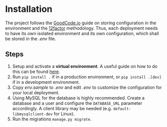 # Installation

The project follows the [GoodCode.io](https://goodcode.io/articles/django-env-settings/) guide on storing configuration in the environment and the [12factor](https://12factor.net/) methodology. Thus, each deployment needs to have its own isolated environment and its own configuration, which shall be stored in the *.env* file.

## Steps

1. Setup and activate a **virtual environment**. A useful guide on how to do this can be found [here](https://docs.python-guide.org/dev/virtualenvs/#lower-level-virtualenv).
2. Run `pip install .` if in a production environment, or `pip install .[dev]` if in a development environment.
3. Copy *env.sample* to *.env* and edit *.env* to customize the configuration for your local deployment.
4. Using MySQL for the database is highly recommended. Create a database and a user and configure the `DATABASE_URL` parameter accordingly. A client library may be needed (e.g. `default-libmysqlclient-dev` for Linux).
5. Run the migrations `manage.py migrate`.